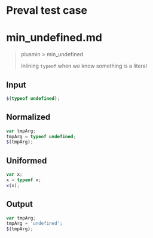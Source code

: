 # Preval test case

# min_undefined.md

> plusmin > min_undefined
>
> Inlining `typeof` when we know something is a literal

## Input

`````js filename=intro
$(typeof undefined);
`````

## Normalized

`````js filename=intro
var tmpArg;
tmpArg = typeof undefined;
$(tmpArg);
`````

## Uniformed

`````js filename=intro
var x;
x = typeof x;
x(x);
`````

## Output

`````js filename=intro
var tmpArg;
tmpArg = 'undefined';
$(tmpArg);
`````
